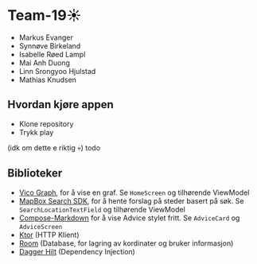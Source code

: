 # Team-19☀
 
- Markus Evanger
- Synnøve Birkeland
- Isabelle Røed Lampl
- Mai Anh Duong 
- Linn Srongyoo Hjulstad
- Mathias Knudsen


## Hvordan kjøre appen
+ Klone repository
+ Trykk play

(idk om dette e riktig 💀) todo



## Biblioteker
- [Vico Graph](https://github.com/patrykandpatrick/vico), for å vise en graf. Se `HomeScreen` og tilhørende ViewModel
- [MapBox Search SDK](https://docs.mapbox.com/android/search/guides/), for å hente forslag på steder basert på søk. Se `SearchLocationTextField` og tilhørende ViewModel
- [Compose-Markdown](https://github.com/jeziellago/compose-markdown?tab=readme-ov-file) for å vise Advice stylet fritt. Se `AdviceCard` og `AdviceScreen`
- [Ktor](https://ktor.io/) (HTTP Klient)
- [Room](https://developer.android.com/training/data-storage/room) (Database, for lagring av kordinater og bruker informasjon)
- [Dagger Hilt](https://developer.android.com/training/dependency-injection/hilt-android) (Dependency Injection)


